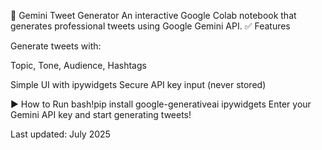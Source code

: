 🚀 Gemini Tweet Generator
An interactive Google Colab notebook that generates professional tweets using Google Gemini API.
✅ Features

Generate tweets with:

Topic, Tone, Audience, Hashtags


Simple UI with ipywidgets
Secure API key input (never stored)

▶ How to Run
bash!pip install google-generativeai ipywidgets
Enter your Gemini API key and start generating tweets!

Last updated: July 2025
